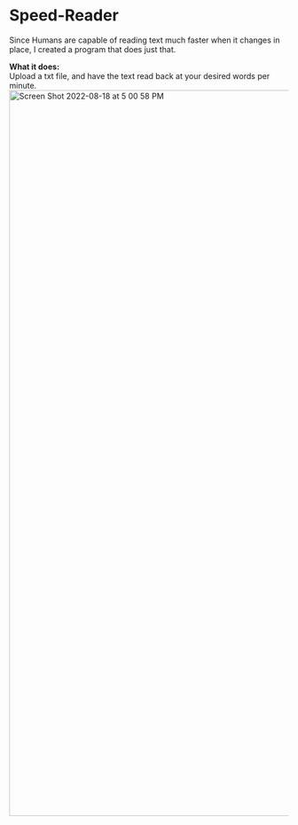 # Speed-Reader
Since Humans are capable of reading text much faster when it changes in place, I created a program that does just that.

**What it does:** <br />
Upload a txt file, and have the text read back at your desired words per minute. 
<img width="1309" alt="Screen Shot 2022-08-18 at 5 00 58 PM" src="https://user-images.githubusercontent.com/86805031/185494547-b122f431-f4e7-4be7-b0fb-19860e6c4ddd.png">
